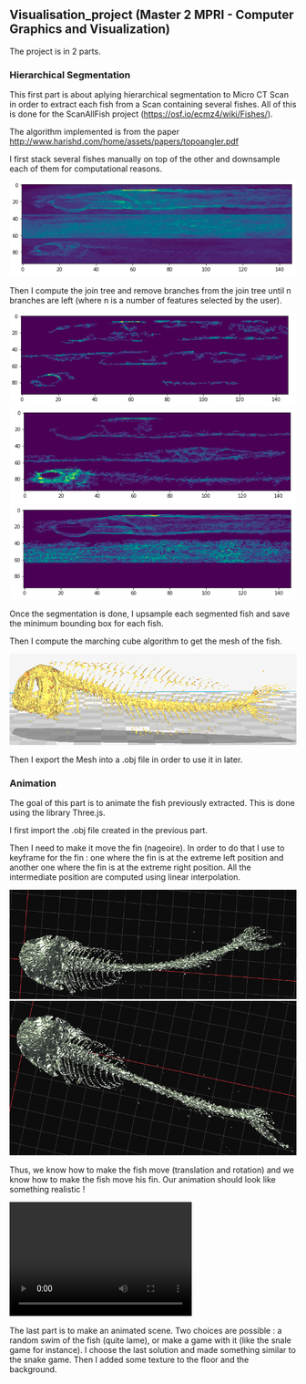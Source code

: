 ## Visualisation_project (Master 2 MPRI - Computer Graphics and Visualization)

The project is in 2 parts.

### Hierarchical Segmentation

This first part is about aplying hierarchical segmentation to Micro CT Scan in order to extract each fish from a Scan containing several fishes. All of this is done for the ScanAllFish project (https://osf.io/ecmz4/wiki/Fishes/).

The algorithm implemented is from the paper http://www.harishd.com/home/assets/papers/topoangler.pdf

I first stack several fishes manually on top of the other and downsample each of them for computational reasons.

![](/Presentation2/Images/fish_superposition.png)

Then I compute the join tree and remove branches from the join tree until n branches are left (where n is a number of features selected by the user).

![](/Presentation2/Images/35_fishes_separation.png)
![](/Presentation2/Images/3_fishes_separation.png)
![](/Presentation2/Images/2_fishes_separation.png)


Once the segmentation is done, I upsample each segmented fish and save the minimum bounding box for each fish.

Then I compute the marching cube algorithm to get the mesh of the fish. 

![](/Presentation2/Images/cura_fish.png)

Then I export the Mesh into a .obj file in order to use it in later.

### Animation

The goal of this part is to animate the fish previously extracted. This is done using the library Three.js.

I first import the .obj file created in the previous part.

Then I need to make it move the fin (nageoire). In order to do that I use to keyframe for the fin : one where the fin is at the extreme left position and another one where the fin is at the extreme right position. All the intermediate position are computed using linear interpolation.

![](/Presentation2/Images/left_fin.png)
![](/Presentation2/Images/right_fin.png)

Thus, we know how to make the fish move (translation and rotation) and we know how to make the fish move his fin. Our animation should look like something realistic !

<video src="fish_moving.mp4" width="320" height="200" controls preload></video>

The last part is to make an animated scene. Two choices are possible : a random swim of the fish (quite lame), or make a game with it (like the snale game for instance).
I choose the last solution and made something similar to the snake game. Then I added some texture to the floor and the background.
